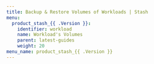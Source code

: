 ```yaml
---
title: Backup & Restore Volumes of Workloads | Stash
menu:
  product_stash_{{ .Version }}:
    identifier: workload
    name: Workload's Volumes
    parent: latest-guides
    weight: 20
menu_name: product_stash_{{ .Version }}
---
```

